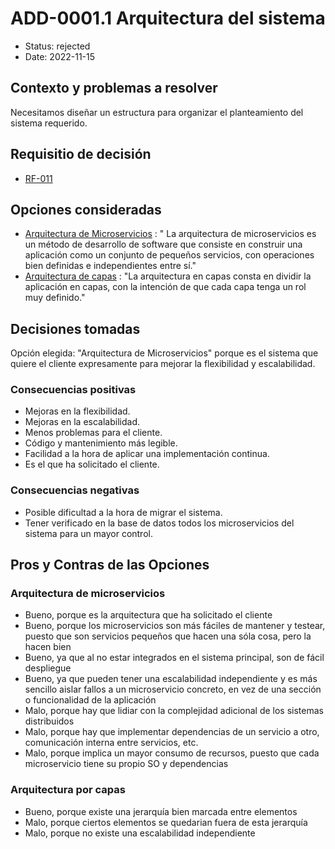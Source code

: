 # ADD-0001.1 Arquitectura del sistema

* Status: rejected
* Date: 2022-11-15

## Contexto y problemas a resolver

Necesitamos diseñar un estructura para organizar el planteamiento del sistema requerido.

## Requisitio de decisión

* [RF-011](../requisitos/RF-011.md)

## Opciones consideradas

* [Arquitectura de Microservicios](https://docs.microsoft.com/es-es/azure/architecture/guide/architecture-styles/microservices) : " La arquitectura de microservicios es un método de desarrollo de software que consiste en construir una aplicación como un conjunto de pequeños servicios, con operaciones bien definidas e independientes entre sí."
* [Arquitectura de capas](https://docs.microsoft.com/es-es/azure/architecture/guide/architecture-styles/n-tier) : "La arquitectura en capas consta en dividir la aplicación en capas, con la intención de que cada capa tenga un rol muy definido."

## Decisiones tomadas

Opción elegida: "Arquitectura de Microservicios" porque es el sistema que quiere el cliente expresamente para mejorar la flexibilidad y escalabilidad.

### Consecuencias positivas <!-- optional -->

* Mejoras en la flexibilidad.
* Mejoras en la escalabilidad.
* Menos problemas para el cliente.
* Código y mantenimiento más legible.
* Facilidad a la hora de aplicar una implementación continua.
* Es el que ha solicitado el cliente.

### Consecuencias negativas <!-- optional -->

* Posible dificultad a la hora de migrar el sistema.
* Tener verificado en la base de datos todos los microservicios del sistema para un mayor control.

## Pros y Contras de las Opciones

### Arquitectura de microservicios

* Bueno, porque es la arquitectura que ha solicitado el cliente
* Bueno, porque los microservicios son más fáciles de mantener y testear, puesto que son servicios pequeños que hacen una sóla cosa, pero la hacen bien
* Bueno, ya que al no estar integrados en el sistema principal, son de fácil despliegue
* Bueno, ya que pueden tener una escalabilidad independiente y es más sencillo aislar fallos a un microservicio concreto, en vez de una sección o funcionalidad de la aplicación
* Malo, porque hay que lidiar con la complejidad adicional de los sistemas distribuidos
* Malo, porque hay que implementar dependencias de un servicio a otro, comunicación interna entre servicios, etc.
* Malo, porque implica un mayor consumo de recursos, puesto que cada microservicio tiene su propio SO y dependencias

### Arquitectura por capas

* Bueno, porque existe una jerarquía bien marcada entre elementos
* Malo, porque ciertos elementos se quedarian fuera de esta jerarquía
* Malo, porque no existe una escalabilidad independiente
